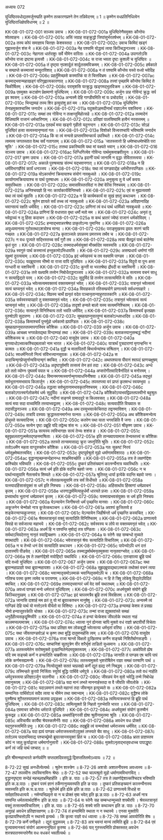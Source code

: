 अध्यायः 072

युधिष्ठिरवधोद्यतमर्जुनम्प्रति कृष्णेन तत्कारणप्रश्ने तेन तन्निवेदनम् ॥ 1 ॥ कृष्णेन वधप्रतिनिधित्वेन युधिष्ठिराधिक्षेपविधानम् ॥ 2 ॥

KK-08-01-072-001	सञ्जय उवाच ।
KK-08-01-072-001a	युधिष्ठिरेणैवमुक्तः कौन्तेयः श्वेतवाहनः ।
KK-08-01-072-001c	असिं जग्राह सङ्क्रुद्धो जिघांसुर्भरतर्षभम् ॥
KK-08-01-072-002a	तस्य कोपं समाज्ञाय चित्तज्ञः केशवस्तदा ।
KK-08-01-072-002c	उवाच किमिदं खड्गं गृह्णास्यर्जुन शंस मे ॥
KK-08-01-072-003a	नेह पश्यामि योद्धव्यं त्वया किञ्चिद्धनञ्जय ।
KK-08-01-072-003c	नेहागता धार्तराष्ट्राः सर्वे भीमेन वारिताः ॥
KK-08-01-072-004a	उपागतोऽसि कौन्तेय राजा द्रष्टव्य इत्यसौ ।
KK-08-01-072-004c	स राजा भवता दृष्टः कुशली च युधिष्ठिरः ॥
KK-08-01-072-005a	तं दृष्ट्वा नृपशार्दूलं शार्दूलसमविक्रमम् ।
KK-08-01-072-005c	हर्षकाले च सम्प्राप्ते कस्मात्त्वां मन्युराविशत् ॥
KK-08-01-072-006a	न तं पश्यामि कौन्तेय यस्ते वध्यो भवेदिह ।
KK-08-01-072-006c	प्रहर्तुमिच्छसे कस्मात्किं वा ते चित्तविभ्रमः ॥
KK-08-01-072-007ac	कस्माद्भवान्महाखड्गं परिगृह्णात्यकारणात् ॥
KK-08-01-072-008a	तत्त्वां पृच्छामि कौन्तेय किमिदं ते चिकीर्षितम् ।
KK-08-01-072-008c	परामृशसि यत्क्रुद्धः खड्गमद्भुतविक्रम ॥
KK-08-01-072-009a	एवमुक्तः कटाक्षेण प्रेक्षमाणो युधिष्ठिरम् ।
KK-08-01-072-009c	अर्जुनः प्राह गोविन्दं क्रुद्धः सर्प इव श्वसन् ॥
KK-08-01-072-010a	अन्यस्मै देहि गाण्डीवमिति मां यः प्रचोदयेत् ।
KK-08-01-072-010c	भिन्द्यामहं तस्य शिर इत्युपांशु व्रतं मम ।
KK-08-01-072-010e	युधिष्ठिरेण तेनाहमुक्तश्चास्मि जनार्दन ॥
KK-08-01-072-011a	यदुक्तोऽहमदीनार्थं राज्ञाऽनेन यशस्विना ।
KK-08-01-072-011c	समक्षं तव गोविन्द न तत्क्षन्तुमिहोत्सहे ॥
KK-08-01-072-012a	तस्मादेनं विधिष्यामि राजानं धर्मचारिणाम् ।
KK-08-01-072-012c	प्रतिज्ञां पालयिष्यामि हत्वैनं नरसत्तमम् ॥
KK-08-01-072-013a	एतदर्थं मया खड्गो गृहीतो यदुनन्दन ।
KK-08-01-072-013c	सोऽहं युधिष्ठिरं हत्वा सत्यस्यानृण्यतां गतः ।
KK-08-01-072-013e	विशोको विज्वरश्चापि भविष्यामि जनार्दन ॥
KK-08-01-072-014a	किं वा त्वं मन्यसे प्राप्तमस्मिन्कार्य उपस्थिते ।
KK-08-01-072-014c	त्वमस्य जगतस्तात वेत्थ सर्वं गतागतम् ॥
KK-08-01-072-015a	`जातस्त्वत्तो हि धर्मश्चाधर्मश्चेति परा श्रुतिः' ।
KK-08-01-072-015c	तत्तथा प्रकरिष्यामि यथा मां वक्ष्यते भवान् ॥
KK-08-01-072-016	सञ्जय उवाच ।
KK-08-01-072-016ac	धिग्धिगित्येव गोविन्दः पार्थमुक्त्वाब्रवीत्पुनः ॥
KK-08-01-072-017	कृष्ण उवाच ।
KK-08-01-072-017a	इदानीं पार्थ जानामि न वृद्धाः सेवितास्त्वया ।
KK-08-01-072-017c	अकाले पुरुषव्याघ्र संरम्भं यद्भवानगात् ॥
KK-08-01-072-018a	न हि धर्मविभागज्ञैरेवं कार्यं धनञ्जय ।
KK-08-01-072-018c	यथा त्वं पाण्डवाद्येह धर्मभीरुरपण्डितः ॥
KK-08-01-072-019a	योऽकार्याणां क्रियायाश्च संयोगं नावबुध्यते ।
KK-08-01-072-019c	कार्याणामक्रियायाश्च स पार्थ पुरुषाधमः ॥
KK-08-01-072-020a	अनुसृत्य तु ये धर्मं कवयः समुपस्थिताः ।
KK-08-01-072-020c	समासविस्तरविदां न तेषां वेत्सि निश्चयम् ॥
KK-08-01-072-021a	अनिश्चयज्ञो हि नरः कार्याकार्यविनिश्चये ।
KK-08-01-072-021c	एवं स मुह्यत्यवशो यथा त्वं पार्थ मुह्यसि ॥
KK-08-01-072-022a	न हि कार्यमकार्यं वा सुखं ज्ञातुं कथञ्चन ।
KK-08-01-072-022c	श्रुतेन ज्ञायते सर्वं तच्च त्वं नावबुध्यसे ॥
KK-08-01-072-023a	अविज्ञानादिह भवान्सत्यं रक्षति धर्मवित् ।
KK-08-01-072-023c	प्राणिनां त्वं वधं पार्थ धार्मिको नावबुध्यसे ॥
KK-08-01-072-024a	प्राणिनां हि वधात्तात वृथा धर्मो मतो मम ।
KK-08-01-072-024c	अनृतं तु भवेद्वाच्यं न तु हिंसा कदाचन ॥
KK-08-01-072-025a	स कथं भ्रातरं ज्येष्ठं राजानं धर्मकोविदम् ।
KK-08-01-072-025c	हन्याद्भवान्नरश्रेष्ठ प्राकृतोऽन्यः पुमानिव ॥
KK-08-01-072-026a	अयुध्यमानस्य गुरोस्तथाऽशत्रोश्च मानद ।
KK-08-01-072-026c	पराङ्मुखस्य द्रवतः शरणं चापि गच्छतः ॥
KK-08-01-072-027a	कृताञ्जलेः प्रपन्नस्य प्रमत्तस्य तथैव च ।
KK-08-01-072-027c	न वधः पूज्यते सद्भिस्तच्च सर्वं गुरौ तव ॥
KK-08-01-072-028a	त्वया चैतद्व्रतं पार्थ बालेनेव कृतं पुरा ।
KK-08-01-072-028c	तस्मादधर्मसंयुक्तं मौर्ख्यादेव व्यवस्यसि ॥
KK-08-01-072-029a	स्वगुरुं पार्थ कस्मात्त्वं हन्तुकामोऽभिधावसि ।
KK-08-01-072-029c	असम्प्रधार्य धर्माणां गतिं सूक्ष्मां दुरत्ययाम् ॥
KK-08-01-072-030a	इदं धर्मरहस्यं च तव वक्ष्यामि पाण्डव ।
KK-08-01-072-030c	यद्ब्रूयात्तव भीष्मो वा राजा वापि युधिष्ठिरः ॥
KK-08-01-072-031a	विदुरो वा पुनः क्षत्ता गान्धारी वा यशस्विनी ।
KK-08-01-072-031c	कुन्ती वा भरतश्रेष्ठ द्रौपदी वा यशस्विनी ।
KK-08-01-072-031e	तत्ते वक्ष्यामि तत्त्वेन निबोधैतद्धनञ्जय ॥
KK-08-01-072-032a	सत्यस्य वचनं साधु न सत्याद्विद्यते परम् ।
KK-08-01-072-032c	सुदुर्विदं हि तत्त्वेन तत्सत्यमिति मे सतिः ॥
KK-08-01-072-033a	भवेत्सत्यमवक्तव्यं वक्तव्यमनृतं भवेत् ।
KK-08-01-072-033c	यत्रानृतं भवेत्सत्यं सत्यं चाप्यनृतं भवेत् ॥
KK-08-01-072-034a	विवाहकाले रतिसम्प्रयोगे प्राणात्यये सर्वधनापहारे ।
KK-08-01-072-034c	विप्रस्य चार्थे ह्यनृतं वदेत पञ्चानृतान्याहुरपातकानि ॥
KK-08-01-072-035a	सर्वस्वस्यापहारे तु वक्तव्यमनृतं भवेत् ।
KK-08-01-072-035c	तत्रानृतं भवेत्सत्यं सत्यं चाप्यनृतं भवेत् ॥
KK-08-01-072-036a	तादृशो हन्यते बालो यस्य सत्यमनिश्चितम् ।
KK-08-01-072-036c	सत्यानृते विनिश्चित्य ततो भवति धर्मवित् ॥
KK-08-01-072-037a	किमाश्चर्यं कृतप्रज्ञः पुरुषोऽपि सुदारुणः ।
KK-08-01-072-037c	सुमहत्प्राप्नुयात्पुण्यं बलाकोऽन्धवधादिव ॥
KK-08-01-072-038a	किमाश्चर्यं पुनर्मूढो धर्मकामो ह्यपण्डितः ।
KK-08-01-072-038c	सुमहत्प्राप्नुयात्पापमापगास्विव कौशिकः ॥
KK-08-01-072-039	अर्जुन उवाच ।
KK-08-01-072-039a	आचक्ष्व भगवन्नेतद्यथा विन्दाम्यहं तथा ।
KK-08-01-072-039c	बलाकस्यानुसम्बद्धं नदीनां कौशिकस्य च ॥
KK-08-01-072-040	वासुदेव उवाच ।
KK-08-01-072-040a	मृगव्याधोऽभवत्कश्चिद्बलाको नाम भारत ।
KK-08-01-072-040c	यात्रार्थं पुत्रदाराणां मृगान्हन्ति न कामतः ॥
KK-08-01-072-041a	वृद्धौ च मातापितरौ बिभर्त्यन्यांश्च संश्रितान् ।
KK-08-01-072-041c	स्वधर्मनिरतो नित्यं संविभज्यानसूयकः ॥
KK-08-01-072-042a	स कदाचिन्मृगप्रेप्सुर्नान्वविन्दन्मृगं क्वचित् ।
KK-08-01-072-042c	अथापश्यत्स पीवानं श्वापदं घ्राणचक्षुषम् ॥
KK-08-01-072-043a	अदृष्टपूर्वमपि तत्सत्वं तेन हतं तदा ।
KK-08-01-072-043c	अन्धे हते ततो व्योम्नः पुष्पवर्षं पपात च ॥
KK-08-01-072-044a	अप्सरोगीतवादित्रैर्नादितं च मनोरमम् ।
KK-08-01-072-044c	विमानमगमत्स्वर्गान्मृगव्याधनिनीषया ॥
KK-08-01-072-045a	तद्भूतं सर्वभूतानामभावाय किलार्जुन ।
KK-08-01-072-045c	तपस्तप्त्वा वरं प्राप्तं कृतमन्धं स्वयम्भुवा ॥
KK-08-01-072-046a	तद्धत्वा सर्वभूतानामभावकृतनिश्चयम् ।
KK-08-01-072-046c	बलाकोऽगात्स्वर्गलोकमेवं धर्मः सुदुर्विदः ॥
KK-08-01-072-047a	कौशिकोऽप्यभवद्विप्रस्तपस्वीनो बहुश्रुतः ।
KK-08-01-072-047c	नदीनां सङ्गमे ग्रामाददूरे स किलावसत् ॥
KK-08-01-072-048a	सत्यं मया सदा वाच्यमिति तस्याभवद्व्रतम् ।
KK-08-01-072-048c	सत्यवादीति विख्यातः स तदासीद्धनञ्जय ॥
KK-08-01-072-049a	अथ दस्युभयात्केचित्तदा तद्वनमाविशन् ।
KK-08-01-072-049c	तत्रापि दस्यवः क्रुद्धास्तानमार्गन्त यत्नतः ॥
KK-08-01-072-050a	अथ कौशिकमभ्येत्य प्रोचुस्ते सत्यवादिनम् ।
KK-08-01-072-050c	कतरेण पथा याता भगवन्निति वै जनाः ।
KK-08-01-072-050e	सत्येन पृष्टः प्रब्रूहि यदि तद्वेत्थ शंस नः ॥
KK-08-01-072-051	श्रीकृष्ण उवाच ।
KK-08-01-072-051a	सत्यस्य त्वविभागज्ञः सत्यं तेभ्यः शशंस ह ।
KK-08-01-072-051c	बहुवृक्षलतागुल्ममेतद्गहनमाश्रिताः ।
KK-08-01-072-051e	इति तान्ख्यापयामास तेभ्यस्तत्त्वं स कौशिकः ॥
KK-08-01-072-052a	ततस्ते तान्समासाद्य क्रूरा जघ्नुरिति श्रुतिः ।
KK-08-01-072-052c	ततोऽधर्मेण महता वाग्दुरुक्तेन कौशिकः ॥
KK-08-01-072-053a	गतः सुकष्टं निरयं धर्मसूक्ष्मेष्वतत्त्ववित् ।
KK-08-01-072-053c	दृष्टपूर्वश्रुतो मूढो धर्माणामविशारदः ॥
KK-08-01-072-054ac	वृद्धानपृच्छन्सन्देहानन्धः श्वभ्रमिवर्च्छति ॥
KK-08-01-072-055a	तत्र ते लक्षणोद्देशः कश्चिदेव भविष्यति ।
KK-08-01-072-055c	दुष्करं प्रतिसंख्यानं कार्त्स्न्येनात्र व्यवस्थितिः ॥
KK-08-01-072-056a	सत्यं धर्म इति ह्येके वदन्ति बहवो जनाः ।
KK-08-01-072-056c	न च पार्थाभ्यसूयामि नैतत्सर्वत्र शिष्यते ॥
KK-08-01-072-057a	श्रुतिस्तु धार्या इत्येके वदन्ति बहवो जनाः ।
KK-08-01-072-057c	न त्वेतत्प्रत्यसूयामि तत्र सर्वं विधीयते ॥
KK-08-01-072-058a	यत्स्यादहिंसासंयुक्तं स धर्म इति निश्चयः ।
KK-08-01-072-058c	अहिंसार्थाय हिंस्राणां धर्मप्रवचनं कृतम् ।
KK-08-01-072-058e	धारणाद्धर्ममित्याहुर्धर्मो धारयते प्रजाः ॥
KK-08-01-072-059a	प्रभवार्थाय भूतानां धर्मप्रवचनं कृतम् ।
KK-08-01-072-059c	यस्मात्प्रभवसंयुक्तः स धर्म इति निश्चयः ॥
KK-08-01-072-060a	येऽन्यायेन जिगीषन्तो धर्मं पृच्छन्ति मानवाः ।
KK-08-01-072-060c	अकूजनेन चेन्मोक्षो नात्र कूजेत्कथञ्चन ॥
KK-08-01-072-061a	अवश्यं कूजितव्ये ह शङ्केरन्वाप्यकूजनात् ।
KK-08-01-072-061c	येऽन्यायेन जिहीर्षन्तो धर्मं पृच्छन्ति कस्यचित् ।
KK-08-01-072-061e	श्रेयस्तत्रानृतं वक्तुं सत्यादिति विनिश्चितम् ॥
KK-08-01-072-062a	प्राणात्यये विवाहे वा सर्वजात्या महाभये ।
KK-08-01-072-062c	सर्वस्वस्य च लोपे वा वक्तव्यमनृतं भवेत् ॥
KK-08-01-072-063a	अधर्मं हि न पश्यन्ति मृषोद्यं तत्र पण्डिताः ।
KK-08-01-072-063c	सर्वथाऽभिवदेत्तत्तु नानृतं स्याद्विचक्षणः ॥
KK-08-01-072-064a	यः स्तेनैः सह सम्बन्धो मुच्यते शपथादपि ।
KK-08-01-072-064c	भवेत्तत्रानृतं श्रेयः सत्यादिति विचारितम् ॥
KK-08-01-072-065a	न च तेभ्यो धनं देयं सत्यादिति कथञ्चन ।
KK-08-01-072-065c	पापेभ्योऽपि धनं दत्तं दातारमपि पीडयेत् ।
KK-08-01-072-065e	तस्माद्धर्मार्थमनृतमुक्त्वा नानृतवाग्भवेत् ॥
KK-08-01-072-066a	एष ते लक्षणोद्देशो मयोद्दिष्टो यथाविधि ।
KK-08-01-072-066c	एतज्ज्ञात्वा ब्रूहि पार्थ यदि वध्यो युधिष्ठिरः ॥
KK-08-01-072-067	अर्जुन उवाच ।
KK-08-01-072-067ac	यथा ब्रूयान्महाप्राज्ञो यथा ब्रूयान्महायशाः ॥
KK-08-01-072-068a	सुहृद्ब्रूयाद्यथाऽस्माकं तथोक्तं वचनं त्वया ।
KK-08-01-072-068c	भवान्मातृसमोऽस्माकं भवान्पितृसमोऽपि च ।
KK-08-01-072-068a	गतिश्च परमा कृष्ण त्वमेव च परायणम् ॥
KK-08-01-072-069c	न हि ते त्रिषु लोकेषु विद्यतेऽविदितं क्वचित् ।
KK-08-01-072-069e	तस्माद्भवान्परं धर्मं वेद सर्वं यथातथम् ॥
KK-08-01-072-070a	अवध्यं पाण्डवं मन्ये धर्मराजं युधिष्ठिरम् ।
KK-08-01-072-070c	अधर्मयुक्ते संयोगे ब्रूहि किञ्चिदनुग्रहम् ॥
KK-08-01-072-071ac	इदं चापरमत्रैव ब्रूहि तत्त्वं विवक्षितम् ॥
KK-08-01-072-072a	जानासि दाशार्ह मम व्रतं तु यो मां ब्रूयात्कश्चन मानुषेषु ।
KK-08-01-072-072c	अन्यस्मै त्वं गाण्डिवं देहि पार्थ यो मत्तोऽस्त्रे वीर्यतो वा विशिष्टः ॥
KK-08-01-072-073a	हन्यामहं केशव तं प्रसह्य भीमो हन्यात्तूवरकेति चोक्तः ।
KK-08-01-072-073c	तन्मां राजा ह्युक्तवांस्ते समक्षं धनुर्देहीत्यसकृद्वृष्णिवीरे ॥
KK-08-01-072-074a	तं हन्यां चेत्केशव जीवलोके स्थाता नाहं कालमप्यल्पमात्रम् ।
KK-08-01-072-074c	ध्यात्वा नूनं ह्येनसा चापि मुक्तो वधं राज्ञो भ्रष्टवीर्यो विचेताः ॥
KK-08-01-072-075a	यथा प्रतिज्ञा मम लोकबुद्धौ भवेत्सत्या धर्मभृतां वरिष्ठ ।
KK-08-01-072-075c	यथा जीवत्पाण्डवोऽहं च कृष्ण तथा बुद्धिं दातुमप्यर्हसि त्वम् ॥
KK-08-01-072-076	वासुदेव उवाच ।
KK-08-01-072-076a	राजा श्रान्तो विक्षतो दुःखितश्च कर्णेन सङ्ख्ये निशितैर्बाणसङ्घैः ।
KK-08-01-072-076c	यश्चानिशं सूतपुत्रेण वीर शरैर्भृशं ताडितो युध्यमानः ॥
KK-08-01-072-077a	अतस्त्वमेतेन सरोषमुक्तो दुःखान्वितेनेदमयुक्तरूपम् ।
KK-08-01-072-077c	अकोपितो ह्येष यदि स्म सङ्ख्ये कर्णं न हन्यादिति चाब्रवीत्सः ॥
KK-08-01-072-078a	जानाति तं पाण्डव एष चापि पापं लोके कर्णमसह्यमन्यैः ।
KK-08-01-072-078c	ततस्त्वमुक्तो भृशरोषितेन राज्ञा समक्षं परुषाणि पार्थ ॥
KK-08-01-072-079a	नित्योद्युक्ते सततं चाप्रसह्ये कर्णे द्यूतं ह्यद्य रणे निबद्धम् ।
KK-08-01-072-079c	तस्मिन्हते कुरवो निर्जिताः स्युरेवं बुद्धिः पार्थिवे धर्मपुत्रे ॥
KK-08-01-072-080a	ततो वधं नार्हति धर्मपुत्रस्त्वया प्रतिज्ञाऽर्जुन पालनीया ।
KK-08-01-072-080c	जीवन्नयं येन मृतो भवेद्धि तन्मे निबोधेह तवानुरूपम् ॥
KK-08-01-072-081a	यदा मानं लभते माननार्हस्तदा स वै जीवति जीवलोके ।
KK-08-01-072-081c	यदाऽवमानं लभते महान्तं तदा जीवन्मृत इत्युच्यते सः ॥
KK-08-01-072-082a	सम्मानितः पार्थिवोऽयं सदैव त्वया च भीमेन तथा यमाभ्याम् ।
KK-08-01-072-082c	वृद्धैश्च लोके पुरुषैश्च शूरैस्तस्यापमानं कलया प्रयुङ्क्ष्व ॥
KK-08-01-072-083a	त्वमित्यत्रभवन्तं हि ब्रूहि पार्थ युधिष्ठिरम् ।
KK-08-01-072-083c	त्वमित्युक्तो हि निहतो गुरुर्भवति भारत ॥
KK-08-01-072-084a	एवमाचर कौन्तेय धर्मराजे युधिष्ठिरे ।
KK-08-01-072-084c	अधर्मयुक्तं संयोगं कुरुष्वैनं कुरूद्वह ॥
KK-08-01-072-085a	अथर्वाङ्गिरसी ह्येषा श्रुतीनामुत्तमा श्रुतिः ।
KK-08-01-072-085c	अविचार्यैव कार्यैषा श्रेयस्कामैर्नरैः सदा ॥
KK-08-01-072-086a	अवधेन वधः प्रोक्तो यद्गुरुस्त्वमिति प्रभुः ।
KK-08-01-072-086c	तद्ब्रूहि त्वं यन्मयोक्तं धर्मराजस्य धर्मवित् ॥
KK-08-01-072-087a	यदा ह्ययं पाण्डव धर्मराजस्त्वत्तोऽयुक्तं लप्स्यते चैव साधु ।
KK-08-01-072-087c	ततोऽस्य पादावभिवाद्य पश्चाच्छ्रेयो ब्रूयात्सान्त्वयुक्तं हितं च ॥
KK-08-01-072-088a	भ्राता प्राज्ञस्तव कोपं न जातु कुर्याद्राजा धर्ममार्गानुसारी ।
KK-08-01-072-088c	मुक्तोऽनृताद्भातृवधाच्च पापाद्धृष्टः कर्णं त्वं जहि पार्थ पश्चात् ॥ ॥

इति श्रीमन्महाभारते कर्णपर्वणि सप्तदशदिवसयुद्धे द्विसप्ततितमोऽध्यायः ॥ 72 ॥

8-72-22 सुखं अनधीत्येत्यर्थः । श्रुतेन शास्त्रेण ॥ 8-72-26 अशत्रोः अशातनीयस्य अवध्यस्य ॥ 8-72-47 तपस्वीनः तपस्विनामिनः श्रेष्ठः ॥ 8-72-52 यथा चाल्पश्रुतो मूढो धर्माणामविभागवित् । वृद्धानपृष्ट्वा सन्देहं महच्छ्वभ्रमिहार्हति । इति ङ. पाठः ॥ 8-72-57 तत्र ते लक्षणोद्देशात्कश्चिदत्र भविष्यति इति क.ड.पाठः । दुष्करं परमं ज्ञानं तर्केणानुव्यवस्यति इति ङ पाठः । दुष्करं प्रतिसङ्ख्यानं कार्त्स्न्येनास्य व्यवस्यति इति क.घ.ड.पाठः । श्रुतेर्धर्म इति ह्येके इति ङ.पाठः ॥ 8-72-62 प्राणात्यये विधाहे वा सर्वज्ञातिवधात्यये । नर्मण्यभिप्रवृत्ते वा न च प्रोक्तं मृषा भवेत् इति झ.ङ.पाठः ॥ 8-72-63 अधर्मं नात्र पश्यन्ति धर्मतत्वार्थदर्शिनः इति ङ.पाठः ॥ 8-72-64 यः स्तेनैः सह सम्बन्धान्मुच्यते शपथैरपि । श्रेयस्तत्रानृतं वक्तुं तत्सत्यमविचारितम् । इति ङ. पाठः ॥ 8-72-65 शक्ये सति कथञ्चन इति ङ. पाठः ॥ 8-72-70 अनुग्रहं अवधेन प्रतिज्ञारक्षणम् ॥ 8-72-74 तं हन्यामिति स्थाता न न स्थास्ये । एनसा मुक्तोपि कृतप्रायश्चित्तोऽपि न स्थास्ये इत्यर्थः । किं कृत्वा राज्ञो वधं ध्यात्वा ॥ 8-72-78 समक्षं आवयोरिति शेषः ॥ 8-72-79 कर्णे पणीकृते । द्यूतं युद्धरूपम् ॥ 8-72-83 अत्र भवन्तं मान्यं त्वमिति ब्रूहि ॥ 8-72-84 एवं पूज्यावमानरूपं संयोगं आत्मनानुष्ठितं कुरुष्व ॥ 8-72-86 यत् गुरुस्त्वमिति प्रोक्तस्तत् अवधेन शस्त्रपातनमन्तरेणैव वधः वधकरं भवतीत्यर्थः ॥
